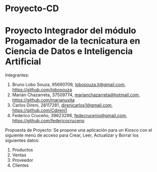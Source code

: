 # Proyecto-CD
# Proyecto Integrador del módulo Progamador de la tecnicatura en Ciencia de Datos e Inteligencia Artificial 

   Integrantes:
1. Bruno Lobo Souza, 95690709, lobosouza.it@gmail.com, https://github.com/lobosouza
2. Marián Chazarreta, 37509774, marianchazarreta@hotmail.com, https://github.com/marianuvita
3. Carlos Direni, 28117281, direnicarlos1@gmail.com, https://github.com/Cdireni1
4. Federico Cruceño, 39623298, fedecrucenio@gmail.com, https://github.com/federicocruceno


  Propuesta de Proyecto:
Se propone una aplicación para un Kiosco con el siguiente menú de acceso para Crear, Leer, Actualizar y Borrar los siguientes datos: 
1. Productos
2. Ventas
3. Proveedor
4. Clientes
